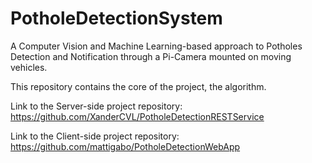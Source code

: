 # PotholeDetectionSystem

A Computer Vision and Machine Learning-based approach to Potholes Detection and Notification through a Pi-Camera mounted on moving vehicles.

This repository contains the core of the project, the algorithm.

Link to the Server-side project repository: https://github.com/XanderCVL/PotholeDetectionRESTService

Link to the Client-side project repository: https://github.com/mattigabo/PotholeDetectionWebApp
